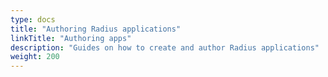 ```yaml
---
type: docs
title: "Authoring Radius applications"
linkTitle: "Authoring apps"
description: "Guides on how to create and author Radius applications"
weight: 200
---
```

